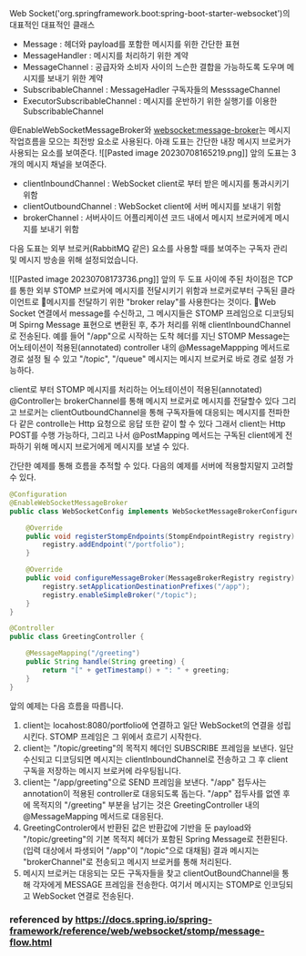 
Web Socket('org.springframework.boot:spring-boot-starter-websocket')의 대표적인 대표적인 클래스
- Message : 헤더와 payload를 포함한 메시지를 위한 간단한 표현
- MessageHandler : 메시지를 처리하기 위한 계약
- MessageChannel : 공급자와 소비자 사이의 느슨한 결합을 가능하도록 도우며 메시지를 보내기 위한 계약
- SubscribableChannel : MessageHadler 구독자들의 MesssageChannel
- ExecutorSubscribableChannel : 메시지를 운반하기 위한 실행기를 이용한 SubscribableChannel

@EnableWebSocketMessageBroker와 <websocket:message-broker>는 메시지 작업흐름을 모으는 최전방 요소로 사용된다. 아래 도표는 간단한 내장 메시지 브로커가 사용되는 요소를 보여준다.
![[Pasted image 20230708165219.png]]
앞의 도표는 3개의 메시지 채널을 보여준다.
- clientInboundChannel : WebSocket client로 부터 받은 메시지를 통과시키기 위함
- clientOutboundChannel : WebSocket client에 서버 메시지를 보내기 위함
- brokerChannel : 서버사이드 어플리케이션 코드 내에서 메시지 브로커에게 메시지를 보내기 위함

다음 도표는 외부 브로커(RabbitMQ 같은) 요소를 사용할 때를 보여주는 구독자 관리 및 메시지 방송을 위해 설정되었습니다.

![[Pasted image 20230708173736.png]]
앞의 두 도표 사이에 주된 차이점은 TCP를 통한 외부 STOMP 브로커에 메시지를 전달시키기 위함과 브로커로부터 구독된 클라이언트로 메시지를 전달하기 위한 "broker relay"를 사용한다는 것이다.
Web Socket 연결에서 message를 수신하고, 그 메시지들은 STOMP 프레임으로 디코딩되며 Spirng Message 표현으로 변환된 후, 추가 처리를 위해 clientInboundChannel로 전송된다. 예를 들어 "/app"으로 시작하는 도착 헤더를 지닌 STOMP Message는 어노테이션이 적용된(annotated) controller 내의 @MessageMappping 메서드로 경로 설정 될 수 있고 "/topic", "/queue" 메시지는 메시지 브로커로 바로 경로 설정 가능하다. 

client로 부터 STOMP 메시지를 처리하는 어노테이션이 적용된(annotated) @Controller는 brokerChannel를 통해 메시지 브로커로 메시지를 전달할수 있다 그리고 브로커는 clientOutboundChannel을 통해 구독자들에 대응되는 메시지를 전파한다 같은 controlle는 Http 요청으로 응답 또한 같이 할 수 있다 그래서 client는 Http POST를 수행 가능하다, 그리고 나서 @PostMapping 메서드는 구독된 client에게 전파하기 위해 메시지 브로거에게 메시지를 보낼 수 있다.

간단한 예제를 통해 흐름을 추적할 수 있다. 다음의 예제를 서버에 적용할지말지 고려할 수 있다.
```java
@Configuration
@EnableWebSocketMessageBroker
public class WebSocketConfig implements WebSocketMessageBrokerConfigurer {

	@Override
	public void registerStompEndpoints(StompEndpointRegistry registry) {
		registry.addEndpoint("/portfolio");
	}

	@Override
	public void configureMessageBroker(MessageBrokerRegistry registry) {
		registry.setApplicationDestinationPrefixes("/app");
		registry.enableSimpleBroker("/topic");
	}
}

@Controller
public class GreetingController {

	@MessageMapping("/greeting")
	public String handle(String greeting) {
		return "[" + getTimestamp() + ": " + greeting;
	}
}
```
앞의 예제는 다음 흐름을 따릅니다.

1. client는 locahost:8080/portfolio에 연결하고 일단 WebSocket의 연결을 성립시킨다. STOMP 프레임은 그 위에서 흐르기 시작한다.
2. client는 "/topic/greeting"의 목적지 헤더인 SUBSCRIBE 프레임을 보낸다. 일단 수신되고 디코딩되면 메시지는 clientInboundChannel로 전송하고 그 후 client 구독을 저장하는 메시지 브로커에 라우팅됩니다.
3. client는 "/app/greeting"으로 SEND 프레임을 보낸다. "/app" 접두사는 annotation이 적용된 controller로 대응되도록 돕는다. "/app" 접두사를 없엔 후에 목적지의 "/greeting" 부분을 남기는 것은 GreetingController 내의 @MessageMapping 메서드로 대응된다.
4. GreetingControler에서 반환된 값은 반환값에 기반을 둔 payload와 "/topic/greeting"의 기본 목적지 헤더가 포함된 Spring Message로 전환된다. (입력 대상에서 파생되어 "/app"이 "/topic"으로 대채됨) 결과 메시지는 "brokerChannel"로 전송되고 메시지 브로커를 통해 처리된다.
5. 메시지 브로커는 대응되는 모든 구독자들을 찾고 clientOutBoundChannel을 통해 각자에게 MESSAGE 프레임을 전송한다. 여기서 메시지는 STOMP로 인코딩되고 WebSocket 연결로 전송된다.


### referenced by https://docs.spring.io/spring-framework/reference/web/websocket/stomp/message-flow.html
